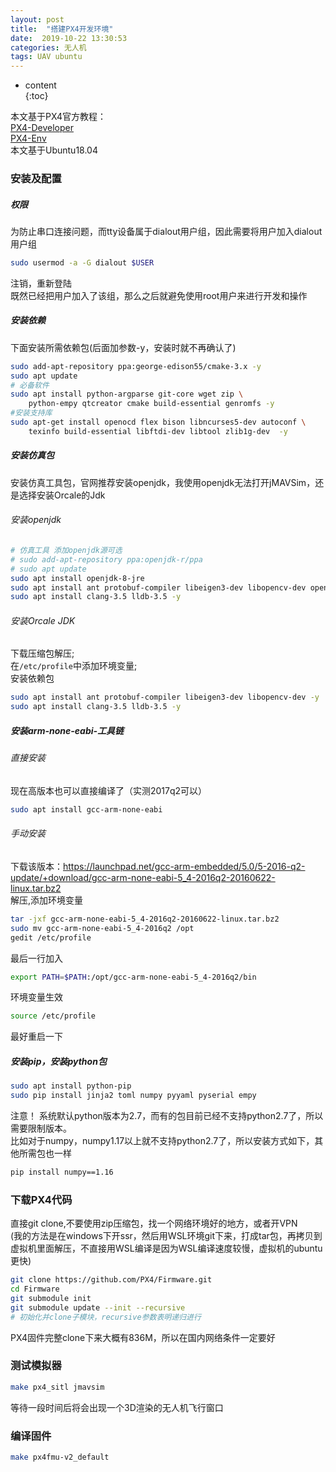 ```yaml
---  
layout: post  
title:  "搭建PX4开发环境"  
date:  2019-10-22 13:30:53  
categories: 无人机 
tags: UAV ubuntu  
---  
```


* content  
{:toc}  

本文基于PX4官方教程：  
[PX4-Developer](https://dev.px4.io/master/zh/index.html)  
[PX4-Env](http://dev.px4.io/v1.9.0/zh/setup/dev_env_linux.html)  
本文基于Ubuntu18.04  

### 安装及配置  

##### 权限  
为防止串口连接问题，而tty设备属于dialout用户组，因此需要将用户加入dialout用户组  
``` bash 
sudo usermod -a -G dialout $USER  
```  
注销，重新登陆  
既然已经把用户加入了该组，那么之后就避免使用root用户来进行开发和操作  

##### 安装依赖  
下面安装所需依赖包(后面加参数-y，安装时就不再确认了)  
``` bash 
sudo add-apt-repository ppa:george-edison55/cmake-3.x -y  
sudo apt update  
# 必备软件  
sudo apt install python-argparse git-core wget zip \  
    python-empy qtcreator cmake build-essential genromfs -y  
#安装支持库  
sudo apt-get install openocd flex bison libncurses5-dev autoconf \  
    texinfo build-essential libftdi-dev libtool zlib1g-dev  -y  
```  

##### 安装仿真包  
安装仿真工具包，官网推荐安装openjdk，我使用openjdk无法打开jMAVSim，还是选择安装Orcale的Jdk  
###### 安装openjdk  
```bash  
# 仿真工具 添加openjdk源可选  
# sudo add-apt-repository ppa:openjdk-r/ppa  
# sudo apt update  
sudo apt install openjdk-8-jre  
sudo apt install ant protobuf-compiler libeigen3-dev libopencv-dev openjdk-8-jdk openjdk-8-jre -y  
sudo apt install clang-3.5 lldb-3.5 -y  
```  
###### 安装Orcale JDK  
下载压缩包解压;  
在```/etc/profile```中添加环境变量;  
安装依赖包  
```  bash
sudo apt install ant protobuf-compiler libeigen3-dev libopencv-dev -y  
sudo apt install clang-3.5 lldb-3.5 -y  
```  

##### 安装arm-none-eabi-工具链  
###### 直接安装  
现在高版本也可以直接编译了（实测2017q2可以）  
``` bash 
sudo apt install gcc-arm-none-eabi  
```  
###### 手动安装  
下载该版本：https://launchpad.net/gcc-arm-embedded/5.0/5-2016-q2-update/+download/gcc-arm-none-eabi-5_4-2016q2-20160622-linux.tar.bz2  
解压,添加环境变量  
``` bash 
tar -jxf gcc-arm-none-eabi-5_4-2016q2-20160622-linux.tar.bz2  
sudo mv gcc-arm-none-eabi-5_4-2016q2 /opt  
gedit /etc/profile  
```  
最后一行加入  
``` bash 
export PATH=$PATH:/opt/gcc-arm-none-eabi-5_4-2016q2/bin  
```  
环境变量生效  
``` bash 
source /etc/profile  
```  
最好重启一下  

##### 安装pip，安装python包  
``` bash 
sudo apt install python-pip  
sudo pip install jinja2 toml numpy pyyaml pyserial empy  
```  
注意！ 系统默认python版本为2.7，而有的包目前已经不支持python2.7了，所以需要限制版本。  
比如对于numpy，numpy1.17以上就不支持python2.7了，所以安装方式如下，其他所需包也一样  
``` bash 
pip install numpy==1.16  
```  

### 下载PX4代码  
直接git clone,不要使用zip压缩包，找一个网络环境好的地方，或者开VPN  
(我的方法是在windows下开ssr，然后用WSL环境git下来，打成tar包，再拷贝到虚拟机里面解压，不直接用WSL编译是因为WSL编译速度较慢，虚拟机的ubuntu更快)  
``` bash 
git clone https://github.com/PX4/Firmware.git  
cd Firmware  
git submodule init  
git submodule update --init --recursive  
# 初始化并clone子模块，recursive参数表明递归进行  
```  
PX4固件完整clone下来大概有836M，所以在国内网络条件一定要好  

### 测试模拟器  
``` bash 
make px4_sitl jmavsim  
```  
等待一段时间后将会出现一个3D渲染的无人机飞行窗口  

### 编译固件  
```  bash
make px4fmu-v2_default  
```  